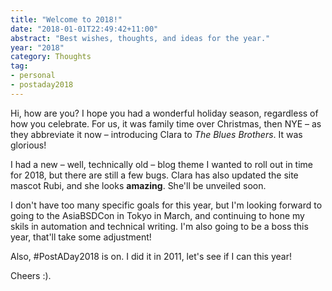 ```yaml
---
title: "Welcome to 2018!"
date: "2018-01-01T22:49:42+11:00"
abstract: "Best wishes, thoughts, and ideas for the year."
year: "2018"
category: Thoughts
tag:
- personal
- postaday2018
---
```

Hi, how are you? I hope you had a wonderful holiday season, regardless of how you celebrate. For us, it was family time over Christmas, then NYE – as they abbreviate it now – introducing Clara to *The Blues Brothers*. It was glorious!

I had a new – well, technically old – blog theme I wanted to roll out in time for 2018, but there are still a few bugs. Clara has also updated the site mascot Rubi, and she looks **amazing**. She'll be unveiled soon.

I don't have too many specific goals for this year, but I'm looking forward to going to the AsiaBSDCon in Tokyo in March, and continuing to hone my skils in automation and technical writing. I'm also going to be a boss this year, that'll take some adjustment!

Also, #PostADay2018 is on. I did it in 2011, let's see if I can this year!

Cheers :).

